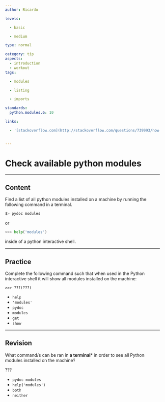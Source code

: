 ```yaml
---
author: Ricardo

levels:

  - basic

  - medium

type: normal

category: tip
aspects:
  - introduction
  - workout
tags:

  - modules

  - listing

  - imports

standards:
  python.modules.6: 10

links:

  - '[stackoverflow.com](http://stackoverflow.com/questions/739993/how-can-i-get-a-list-of-locally-installed-python-modules){website}'


---
```


# Check available python modules

---
## Content

Find a list of all python modules installed on a machine by running the following command in a terminal.


```bash
$> pydoc modules
```

or


```python
>>> help('modules')
```

inside of a python interactive shell.

---
## Practice

Complete the following command such that when used in the Python interactive shell it will show all modules installed on the machine:
```
>>> ???(???)
```


* `help`
* `'modules'`
* `pydoc`
* `modules`
* `get`
* `show`

---
## Revision

What command/s can be ran in **a terminal*** in order to see all Python modules installed on the machine?

???


* `pydoc modules`
* `help('modules')`
* `both`
* `neither`
